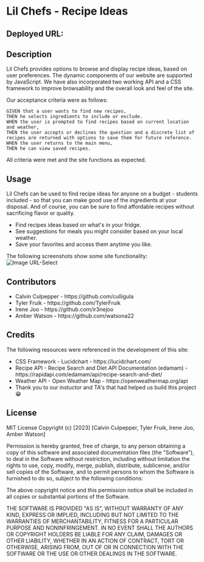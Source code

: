 # Lil Chefs - Recipe Ideas

## Deployed URL:

## Description

Lil Chefs provides options to browse and display recipe ideas, based on user preferences. The dynamic components of our website are supported by JavaScript. We have also incorporated two working API and a CSS framework to improve browsability and the overall look and feel of the site.

Our acceptance criteria were as follows: 

```
GIVEN that a user wants to find new recipes,
THEN he selects ingredients to include or exclude.
WHEN the user is prompted to find recipes based on current location and weather,
THEN the user accepts or declines the question and a discrete list of recipes are returned with options to save them for future reference. 
WHEN the user returns to the main menu,
THEN he can view saved recipes.
```
All criteria were met and the site functions as expected. 

## Usage

Lil Chefs can be used to find recipe ideas for anyone on a budget - students included - so that you can make good use of the ingredients at your disposal. And of course, you can be sure to find affordable recipes without sacrificing flavor or quality.

<ul>
<li>Find recipes ideas based on what's in your fridge.</li>
<li>See suggestions for meals you might consider based on your local weather.</li> 
<li>Save your favorites and access them anytime you like.</li>
</ul>

The following screenshots show some site functionality:
    ![Image URL-Select](https://github.com/culligula/project-1-lil-chefs/blob/dev/assets/Images/Lil-Chef-Selections.png)
  

## Contributors

<ul>
<li>Calvin Culpepper - https://github.com/culligula</li>
<li>Tyler Fruik - https://github.com/TylerFruik</li>
<li>Irene Joo - https://github.com/ir3nejoo</li>
<li>Amber Watson - https://github.com/watsona22</li>
</ul>

## Credits

The following resources were referenced in the development of this site:

<ul>
<li>CSS Framework - Lucidchart - https://lucidchart.com/</li>
<li>Recipe API - Recipe Search and Diet API Documentation (edamam) - https://rapidapi.com/edamam/api/recipe-search-and-diet/</li>
<li>Weather API - Open Weather Map - https://openweathermap.org/api</li>
<li>Thank you to our instuctor and TA's that had helped us build this project 😁</li>
</ul>

## License

MIT License
Copyright (c) [2023] [Calvin Culpepper, Tyler Fruik, Irene Joo, Amber Watson]

Permission is hereby granted, free of charge, to any person obtaining a copy of this software and associated documentation files (the "Software"), to deal in the Software without restriction, including without limitation the rights to use, copy, modify, merge, publish, distribute, sublicense, and/or sell copies of the Software, and to permit persons to whom the Software is furnished to do so, subject to the following conditions:

The above copyright notice and this permission notice shall be included in all copies or substantial portions of the Software.

THE SOFTWARE IS PROVIDED "AS IS", WITHOUT WARRANTY OF ANY KIND, EXPRESS OR IMPLIED, INCLUDING BUT NOT LIMITED TO THE WARRANTIES OF MERCHANTABILITY, FITNESS FOR A PARTICULAR PURPOSE AND NONINFRINGEMENT. IN NO EVENT SHALL THE AUTHORS OR COPYRIGHT HOLDERS BE LIABLE FOR ANY CLAIM, DAMAGES OR OTHER LIABILITY, WHETHER IN AN ACTION OF CONTRACT, TORT OR OTHERWISE, ARISING FROM, OUT OF OR IN CONNECTION WITH THE SOFTWARE OR THE USE OR OTHER DEALINGS IN THE SOFTWARE.


